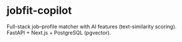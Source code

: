 # jobfit-copilot
Full-stack job–profile matcher with AI features (text-similarity scoring). FastAPI + Next.js + PostgreSQL (pgvector).
